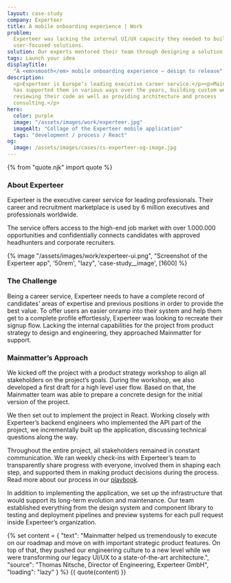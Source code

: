 ```yaml
---
layout: case-study
company: Experteer
title: A mobile onboarding experience | Work
problem:
  Experteer was lacking the internal UI/UX capacity they needed to build
  user-focused solutions.
solution: Our experts mentored their team through designing a solution.
tags: Launch your idea
displayTitle:
  "A <em>smooth</em> mobile onboarding experience – design to release"
description:
  <p>Experteer is Europe’s leading executive career service.</p><p>Mainmatter
  has supported them in various ways over the years, building custom web apps,
  reviewing their code as well as providing architecture and process
  consulting.</p>
hero:
  color: purple
  image: "/assets/images/work/experteer.jpg"
  imageAlt: "Collage of the Experteer mobile application"
  tags: "development / process / React"
og:
  image: /assets/images/cases/cs-experteer-og-image.jpg
---
```


{% from "quote.njk" import quote %}

<div class="case-study__section">
  <h3 class="case-study__heading">About Experteer</h3>
  <div class="case-study__text">
    <p class="h4">Experteer is the executive career service for leading professionals. Their career and recruitment marketplace is used by 6 million executives and professionals worldwide.</p>
    <p>The service offers access to the high-end job market with over 1.000.000 opportunities and confidentially connects candidates with approved headhunters and corporate recruiters.</p>
  </div>
</div>

<div class="case-study__image-wrapper">
  {% image "/assets/images/work/experteer-ui.png", "Screenshot of the Experteer app", '50rem', "lazy", 'case-study__image', [1600] %}
</div>

<div class="case-study__section">
  <h3 class="case-study__heading">The Challenge</h3>
  <div class="case-study__text">
    <p>Being a career service, Experteer needs to have a complete record of candidates’ areas of expertise and previous positions in order to provide the best value. To offer users an easier onramp into their system and help them get to a complete profile effortlessly, Experteer was looking to recreate their signup flow. Lacking the internal capabilities for the project from product strategy to design and engineering, they approached Mainmatter for support.</p>
  </div>
</div>

<div class="case-study__section">
  <h3 class="case-study__heading">Mainmatter’s Approach</h3>
  <div class="case-study__text">
    <p>We kicked off the project with a product strategy workshop to align all stakeholders on the project’s goals. During the workshop, we also developed a first draft for a high level user flow. Based on that, the Mainmatter team was able to prepare a concrete design for the initial version of the project.</p>
    <p>We then set out to implement the project in React. Working closely with Experteer’s backend engineers who implemented the API part of the project, we incrementally built up the application, discussing technical questions along the way.</p>
    <p>Throughout the entire project, all stakeholders remained in constant communication. We ran weekly check-ins with Experteer’s team to transparently share progress with everyone, involved them in shaping each step, and supported them in making product decisions during the process. Read more about our process in our <a href="/playbook/">playbook</a>.</p>
    <p>In addition to implementing the application, we set up the infrastructure that would support its long-term evolution and maintenance. Our team established everything from the design system and component library to testing and deployment pipelines and preview systems for each pull request inside Experteer’s organization.</p>
  </div>
</div>

{% set content = {
  "text": "Mainmatter helped us tremendously to execute on our roadmap and move on with important strategic product features. On top of that, they pushed our engineering culture to a new level while we were transforming our legacy UI/UX to a state-of-the-art architecture.",
  "source": "Thomas Nitsche, Director of Engineering, Experteer GmbH",
  "loading": "lazy"
} %} {{ quote(content) }}
